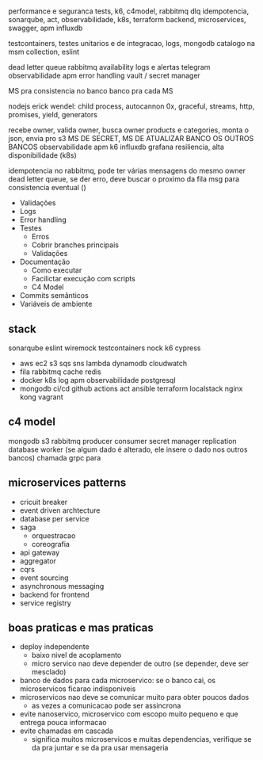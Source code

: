 #

performance e seguranca
tests, k6, c4model, rabbitmq dlq idempotencia, sonarqube, act, observabilidade, k8s, terraform backend, microservices, swagger, apm influxdb

testcontainers, testes unitarios e de integracao, logs, mongodb catalogo na msm collection, eslint

dead letter queue
rabbitmq availability
logs e alertas telegram
observabilidade
apm
error handling
vault / secret manager

MS pra consistencia no banco
banco pra cada MS

nodejs erick wendel: child process, autocannon 0x, graceful, streams, http, promises, yield, generators


recebe owner, valida owner, busca owner products e categories, monta o json, envia pro s3
MS DE SECRET, MS DE ATUALIZAR BANCO OS OUTROS BANCOS
observabilidade
apm k6 influxdb grafana
resiliencia, alta disponibilidade (k8s)

idempotencia no rabbitmq, pode ter várias mensagens do mesmo owner
dead letter queue, se der erro, deve buscar o proximo da fila
msg para consistencia eventual ()

- Validações
- Logs
- Error handling
- Testes
  - Erros
  - Cobrir branches principais
  - Validações
- Documentação
  - Como executar
  - Facilictar execução com scripts
  - C4 Model
- Commits semânticos
- Variáveis de ambiente

## stack

sonarqube eslint
wiremock testcontainers nock k6 cypress
* aws ec2 s3 sqs sns lambda dynamodb cloudwatch
* fila rabbitmq
cache redis
* docker k8s
log apm observabilidade
postgresql
* mongodb
ci/cd github actions act
ansible
terraform localstack
nginx kong
vagrant

## c4 model

mongodb
s3
rabbitmq
producer
consumer
secret manager
replication database worker (se algum dado é alterado, ele insere o dado nos outros bancos)
chamada grpc para

## microservices patterns

- cricuit breaker
- event driven archtecture
- database per service
- saga
  - orquestracao
  - coreografia
- api gateway
- aggregator
- cqrs
- event sourcing
- asynchronous messaging
- backend for frontend
- service registry

## boas praticas e mas praticas

- deploy independente
  - baixo nivel de acoplamento
  - micro servico nao deve depender de outro (se depender, deve ser mesclado)
- banco de dados para cada microservico: se o banco cai, os microservicos ficarao indisponiveis
- microservicos nao deve se comunicar muito para obter poucos dados
  - as vezes a comunicacao pode ser assincrona
- evite nanoservico, microservico com escopo muito pequeno e que entrega pouca informacao
- evite chamadas em cascada
  - significa muitos microservicos e muitas dependencias, verifique se da pra juntar e se da pra usar mensageria

